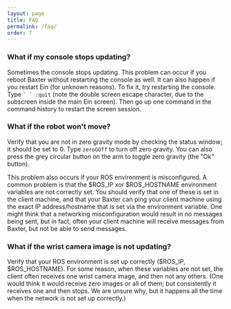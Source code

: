 ```yaml
---
layout: page
title: FAQ
permalink: /faq/
order: 7
---
```


### What if my console stops updating?

Sometimes the console stops updating.  This problem can occur if you
reboot Baxter without restarting the console as well.  It can also
happen if you restart Ein (for unknown reasons).  To fix it, try
restarting the console.  Type ``` ` ` :quit ``` (note the double screen
escape character, due to the subscreen inside the main Ein screen).
Then go up one command in the command history to restart the screen
session.


### What if the robot won't move?

Verify that you are not in zero gravity mode by checking the status
window; it should be set to 0. Type `zeroGOff` to turn off zero
gravity.  You can also press the grey circular button on the arm to
toggle zero gravity (the "Ok" button).

This problem also occurs if your ROS environment is misconfigured.  A
common problem is that the $ROS_IP xor $ROS_HOSTNAME environment
variables are not correctly set.  You should verify that one of these
is set in the client machine, and that your Baxter can ping your
client machine using the exact IP address/hostname that is set via the
environment variable.  One might think that a networking
misconfiguration would result in no messages being sent, but in fact,
often your client machine will receive messages from Baxter, but not
be able to send messages.  


### What if the wrist camera image is not updating? 

Verify that your ROS environment is set up correctly ($ROS_IP,
$ROS_HOSTNAME).  For some reason, when these variables are not set,
the client often receives one wrist camera image, and then not any
others.  (One would think it would receive zero images or all of them;
but consistently it receives one and then stops.  We are unsure why,
but it happens all the time when the network is not set up correctly.)